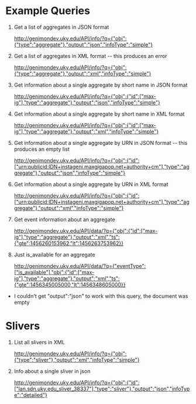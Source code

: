 # Example Queries

1. Get a list of aggregates in JSON format

    http://genimondev.uky.edu/API/info/?q={"obj":{"type":"aggregate"},"output":"json","infoType":"simple"}

2. Get a list of aggregates in XML format -- this produces an error

    http://genimondev.uky.edu/API/info/?q={"obj":{"type":"aggregate"},"output":"xml","infoType":"simple"}

3. Get information about a single aggregate by short name in JSON format

    http://genimondev.uky.edu/API/info/?q={"obj":{"id":["max-ig"],"type":"aggregate"},"output":"json","infoType":"simple"}

4. Get information about a single aggregate by short name in XML format

    http://genimondev.uky.edu/API/info/?q={"obj":{"id":["max-ig"],"type":"aggregate"},"output":"xml","infoType":"simple"}

5. Get information about a single aggregate by URN in JSON format -- this produces an empty list

    http://genimondev.uky.edu/API/info/?q={"obj":{"id":["urn:publicid:IDN+instageni.maxgigapop.net+authority+cm"],"type":"aggregate"},"output":"json","infoType":"simple"}

6. Get information about a single aggregate by URN in XML format

    http://genimondev.uky.edu/API/info/?q={"obj":{"id":["urn:publicid:IDN+instageni.maxgigapop.net+authority+cm"],"type":"aggregate"},"output":"xml","infoType":"simple"}

7. Get event information about an aggregate

    http://genimondev.uky.edu/API/data/?q={"obj":{"id":["max-ig"],"type":"aggregate"},"output":"xml","ts":{"gte":1456260153962,"lt":1456263753962}}

8. Just is_available for an aggregate

    http://genimondev.uky.edu/API/data/?q={"eventType":["is_available"],"obj":{"id":["max-ig"],"type":"aggregate"},"output":"xml","ts":{"gte":1456345005000,"lt":1456348605000}}

 * I couldn't get "output":"json" to work with this query, the document was empty

# Slivers

1. List all slivers in XML

    http://genimondev.uky.edu/API/info/?q={"obj":{"type":"sliver"},"output":"xml","infoType":"simple"}

2. Info about a single sliver in json

    http://genimondev.uky.edu/API/info/?q={"obj":{"id":["lan.sdn.uky.edu_sliver_38337"],"type":"sliver"},"output":"json","infoType":"detailed"}
